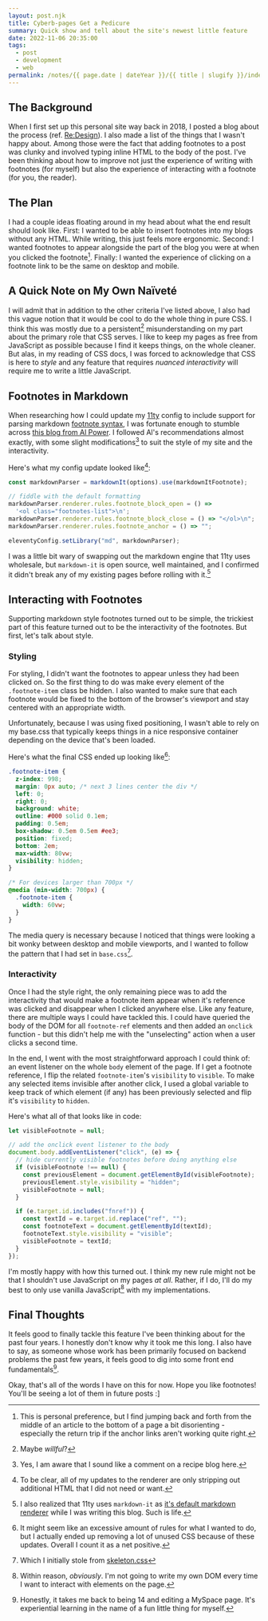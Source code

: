 ```yaml
---
layout: post.njk
title: Cyberb-pages Get a Pedicure
summary: Quick show and tell about the site's newest little feature
date: 2022-11-06 20:35:00
tags:
  - post
  - development
  - web
permalink: /notes/{{ page.date | dateYear }}/{{ title | slugify }}/index.html
---
```


## The Background

When I first set up this personal site way back in 2018, I posted a blog about the process (ref. [Re:Design](/posts/2018/re-design/)). I also made a list of the things that I wasn't happy about. Among those were the fact that adding footnotes to a post was clunky and involved typing inline HTML to the body of the post. I've been thinking about how to improve not just the experience of writing with footnotes (for myself) but also the experience of interacting with a footnote (for you, the reader).

## The Plan

I had a couple ideas floating around in my head about what the end result should look like. First: I wanted to be able to insert footnotes into my blogs without any HTML. While writing, this just feels more ergonomic. Second: I wanted footnotes to appear alongside the part of the blog you were at when you clicked the footnote[^1]. Finally: I wanted the experience of clicking on a footnote link to be the same on desktop and mobile.

## A Quick Note on My Own Naïveté

I will admit that in addition to the other criteria I've listed above, I also had this vague notion that it would be cool to do the whole thing in pure CSS. I think this was mostly due to a persistent[^2] misunderstanding on my part about the primary role that CSS serves. I like to keep my pages as free from JavaScript as possible because I find it keeps things, on the whole cleaner. But alas, in my reading of CSS docs, I was forced to acknowledge that CSS is here to _style_ and any feature that requires _nuanced interactivity_ will require me to write a little JavaScript.

## Footnotes in Markdown

When researching how I could update my [11ty](https://www.11ty.dev/) config to include support for parsing markdown [footnote syntax](https://www.markdownguide.org/extended-syntax/#footnotes), I was fortunate enough to stumble across [this blog from Al Power](https://www.alpower.com/tutorials/configuring-footnotes-with-eleventy). I followed Al's recommendations almost exactly, with some slight modifications[^3] to suit the style of my site and the interactivity.

Here's what my config update looked like[^4]:

```js
const markdownParser = markdownIt(options).use(markdownItFootnote);

// fiddle with the default formatting
markdownParser.renderer.rules.footnote_block_open = () =>
  '<ol class="footnotes-list">\n';
markdownParser.renderer.rules.footnote_block_close = () => "</ol>\n";
markdownParser.renderer.rules.footnote_anchor = () => "";

eleventyConfig.setLibrary("md", markdownParser);
```

I was a little bit wary of swapping out the markdown engine that 11ty uses wholesale, but `markdown-it` is open source, well maintained, and I confirmed it didn't break any of my existing pages before rolling with it.[^5]

## Interacting with Footnotes

Supporting markdown style footnotes turned out to be simple, the trickiest part of this feature turned out to be the interactivity of the footnotes. But first, let's talk about style.

### Styling

For styling, I didn't want the footnotes to appear unless they had been clicked on. So the first thing to do was make every element of the `.footnote-item` class be hidden. I also wanted to make sure that each footnote would be fixed to the bottom of the browser's viewport and stay centered with an appropriate width.

Unfortunately, because I was using fixed positioning, I wasn't able to rely on my base.css that typically keeps things in a nice responsive container depending on the device that's been loaded.

Here's what the final CSS ended up looking like[^6]:

```css
.footnote-item {
  z-index: 998;
  margin: 0px auto; /* next 3 lines center the div */
  left: 0;
  right: 0;
  background: white;
  outline: #000 solid 0.1em;
  padding: 0.5em;
  box-shadow: 0.5em 0.5em #ee3;
  position: fixed;
  bottom: 2em;
  max-width: 80vw;
  visibility: hidden;
}

/* For devices larger than 700px */
@media (min-width: 700px) {
  .footnote-item {
    width: 60vw;
  }
}
```

The media query is necessary because I noticed that things were looking a bit wonky between desktop and mobile viewports, and I wanted to follow the pattern that I had set in `base.css`[^7].

### Interactivity

Once I had the style right, the only remaining piece was to add the interactivity that would make a footnote item appear when it's reference was clicked and disappear when I clicked anywhere else. Like any feature, there are multiple ways I could have tackled this. I could have queried the body of the DOM for all `footnote-ref` elements and then added an `onclick` function - but this didn't help me with the "unselecting" action when a user clicks a second time.

In the end, I went with the most straightforward approach I could think of: an event listener on the whole `body` element of the page. If I get a footnote reference, I flip the related `footnote-item`'s `visibility` to `visible`. To make any selected items invisible after another click, I used a global variable to keep track of which element (if any) has been previously selected and flip it's `visibility` to `hidden`.

Here's what all of that looks like in code:

```js
let visibleFootnote = null;

// add the onclick event listener to the body
document.body.addEventListener("click", (e) => {
  // hide currently visible footnotes before doing anything else
  if (visibleFootnote !== null) {
    const previousElement = document.getElementById(visibleFootnote);
    previousElement.style.visibility = "hidden";
    visibleFootnote = null;
  }

  if (e.target.id.includes("fnref")) {
    const textId = e.target.id.replace("ref", "");
    const footnoteText = document.getElementById(textId);
    footnoteText.style.visibility = "visible";
    visibleFootnote = textId;
  }
});
```

I'm mostly happy with how this turned out. I think my new rule might not be that I shouldn't use JavaScript on my pages _at all_. Rather, if I do, I'll do my best to only use vanilla JavaScript[^8] with my implementations.

## Final Thoughts

It feels good to finally tackle this feature I've been thinking about for the past four years. I honestly don't know why it took me this long. I also have to say, as someone whose work has been primarily focused on backend problems the past few years, it feels good to dig into some front end fundamentals[^9].

Okay, that's all of the words I have on this for now. Hope you like footnotes! You'll be seeing a lot of them in future posts :]

[^1]: This is personal preference, but I find jumping back and forth from the middle of an article to the bottom of a page a bit disorienting - especially the return trip if the anchor links aren't working quite right.
[^2]: Maybe _willful_?
[^3]: Yes, I am aware that I sound like a comment on a recipe blog here.
[^4]: To be clear, all of my updates to the renderer are only stripping out additional HTML that I did not need or want.
[^5]: I also realized that 11ty uses `markdown-it` as [it's default markdown renderer](https://www.11ty.dev/docs/languages/markdown/) while I was writing this blog. Such is life.
[^6]: It might seem like an excessive amount of rules for what I wanted to do, but I actually ended up removing a lot of unused CSS because of these updates. Overall I count it as a net positive.
[^7]: Which I initially stole from [skeleton.css](http://getskeleton.com/)
[^8]: Within reason, _obviously_. I'm not going to write my own DOM every time I want to interact with elements on the page.
[^9]: Honestly, it takes me back to being 14 and editing a MySpace page. It's experiential learning in the name of a fun little thing for myself.
